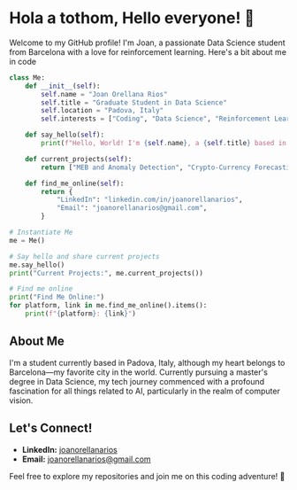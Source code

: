 # Hola a tothom, Hello everyone! 👋

Welcome to my GitHub profile! I'm Joan, a passionate Data Science student from Barcelona with a love for reinforcement learning. Here's a bit about me in code

```python
class Me:
    def __init__(self):
        self.name = "Joan Orellana Rios"
        self.title = "Graduate Student in Data Science"
        self.location = "Padova, Italy"
        self.interests = ["Coding", "Data Science", "Reinforcement Learning", "Guitar", "Coffee"]

    def say_hello(self):
        print(f"Hello, World! I'm {self.name}, a {self.title} based in {self.location}.")

    def current_projects(self):
        return ["MEB and Anomaly Detection", "Crypto-Currency Forecasting"]

    def find_me_online(self):
        return {
            "LinkedIn": "linkedin.com/in/joanorellanarios",
            "Email": "joanorellanarios@gmail.com",
        }

# Instantiate Me
me = Me()

# Say hello and share current projects
me.say_hello()
print("Current Projects:", me.current_projects())

# Find me online
print("Find Me Online:")
for platform, link in me.find_me_online().items():
    print(f"{platform}: {link}")
```

## About Me

I'm a student currently based in Padova, Italy, although my heart belongs to Barcelona—my favorite city in the world. Currently pursuing a master's degree in Data Science, my tech journey commenced with a profound fascination for all things related to AI, particularly in the realm of computer vision.

## Let's Connect!

- **LinkedIn:** [joanorellanarios](https://www.linkedin.com/in/joanorellanarios)
- **Email:** [joanorellanarios@gmail.com](mailto:joanorellanarios@gmail.com)

Feel free to explore my repositories and join me on this coding adventure! 🚀
